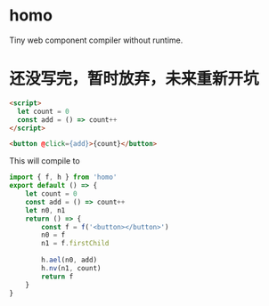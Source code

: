 # homo

Tiny web component compiler without runtime.

# 还没写完，暂时放弃，未来重新开坑

```html
<script>
  let count = 0
  const add = () => count++
</script>

<button @click={add}>{count}</button>
```

This will compile to

```js
import { f, h } from 'homo'
export default () => {
	let count = 0
  	const add = () => count++
	let n0, n1
	return () => {
		const f = f('<button></button>')
		n0 = f
		n1 = f.firstChild
		
		h.ael(n0, add)
		h.nv(n1, count)
		return f
	}
}
```
